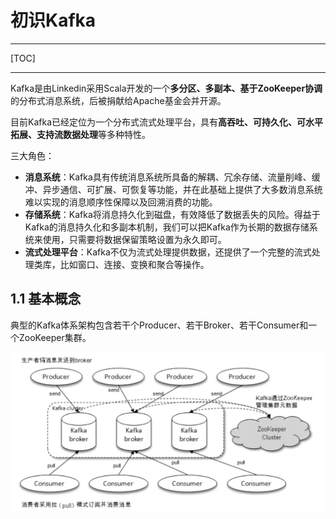 # 初识Kafka

-----

[TOC]

-----

Kafka是由Linkedin采用Scala开发的一个**多分区、多副本、基于ZooKeeper协调**的分布式消息系统，后被捐献给Apache基金会并开源。

目前Kafka已经定位为一个分布式流式处理平台，具有**高吞吐、可持久化、可水平拓展、支持流数据处理**等多种特性。

三大角色：

- **消息系统**：Kafka具有传统消息系统所具备的解耦、冗余存储、流量削峰、缓冲、异步通信、可扩展、可恢复等功能，并在此基础上提供了大多数消息系统难以实现的消息顺序性保障以及回溯消费的功能。
- **存储系统**：Kafka将消息持久化到磁盘，有效降低了数据丢失的风险。得益于Kafka的消息持久化和多副本机制，我们可以把Kafka作为长期的数据存储系统来使用，只需要将数据保留策略设置为永久即可。
- **流式处理平台**：Kafka不仅为流式处理提供数据，还提供了一个完整的流式处理类库，比如窗口、连接、变换和聚合等操作。

## 1.1 基本概念

典型的Kafka体系架构包含若干个Producer、若干Broker、若干Consumer和一个ZooKeeper集群。

![Kafka体系结构](../../../resource/3.middleware/6.kafka/1.png)
